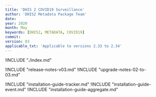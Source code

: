 ```yaml
---
title: 'DHIS 2 COVID19 Surveillance'
author: 'DHIS2 Metadata Package Team'
date:
year: 2020
month: May
keywords: [DHIS2, METADATA, COVID19]
commit:
version: 03
applicable_txt: 'Applicable to versions 2.33 to 2.34'
---
```


<!--DHIS2-SECTION-ID:index-->

!INCLUDE "./index.md"

!INCLUDE "release-notes-v03.md"
!INCLUDE "upgrade-notes-02-to-03.md"

!INCLUDE "installation-guide-tracker.md"
!INCLUDE "installation-guide-event.md"
!INCLUDE "installation-guide-aggregate.md"
